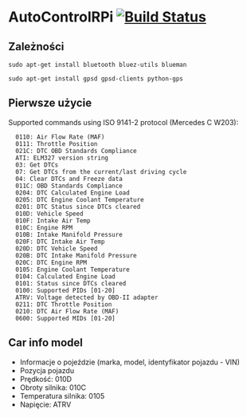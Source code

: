 # AutoControlRPi [![Build Status](https://travis-ci.org/kazurrr/AutoControlRPi.svg?branch=master)](https://travis-ci.org/kazurrr/AutoControlRPi)

## Zależności

`sudo apt-get install bluetooth bluez-utils blueman`

`sudo apt-get install gpsd gpsd-clients python-gps`

## Pierwsze użycie

Supported commands using ISO 9141-2 protocol (Mercedes C W203):
```
  0110: Air Flow Rate (MAF)
  0111: Throttle Position
  021C: DTC OBD Standards Compliance
  ATI: ELM327 version string
  03: Get DTCs
  07: Get DTCs from the current/last driving cycle
  04: Clear DTCs and Freeze data
  011C: OBD Standards Compliance
  0204: DTC Calculated Engine Load
  0205: DTC Engine Coolant Temperature
  0201: DTC Status since DTCs cleared
  010D: Vehicle Speed
  010F: Intake Air Temp
  010C: Engine RPM
  010B: Intake Manifold Pressure
  020F: DTC Intake Air Temp
  020D: DTC Vehicle Speed
  020B: DTC Intake Manifold Pressure
  020C: DTC Engine RPM
  0105: Engine Coolant Temperature
  0104: Calculated Engine Load
  0101: Status since DTCs cleared
  0100: Supported PIDs [01-20]
  ATRV: Voltage detected by OBD-II adapter
  0211: DTC Throttle Position
  0210: DTC Air Flow Rate (MAF)
  0600: Supported MIDs [01-20]
  ```
## Car info model
* Informacje o pojeździe (marka, model, identyfikator pojazdu - VIN)
* Pozycja pojazdu
* Prędkość: 010D
* Obroty silnika: 010C
* Temperatura silnika: 0105
* Napięcie: ATRV
